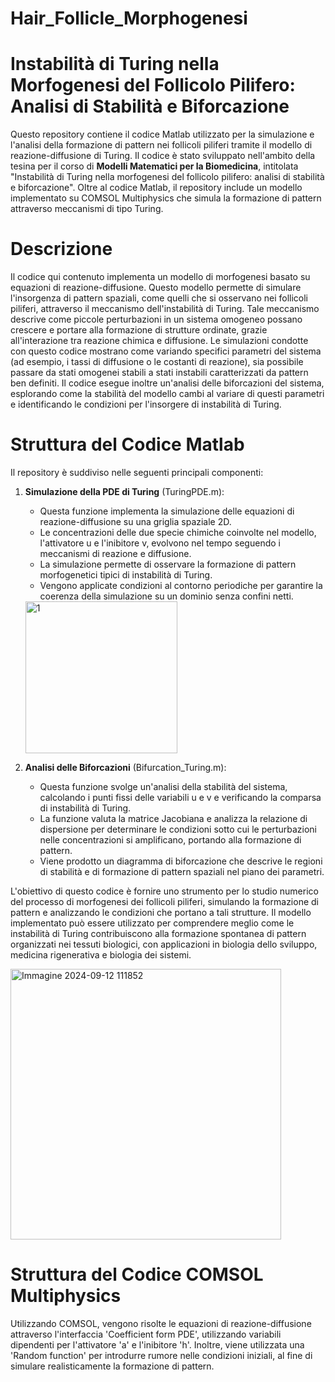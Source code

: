# Hair_Follicle_Morphogenesi
# Instabilità di Turing nella Morfogenesi del Follicolo Pilifero: Analisi di Stabilità e Biforcazione
Questo repository contiene il codice Matlab utilizzato per la simulazione e l'analisi della formazione di pattern nei follicoli piliferi tramite il modello di reazione-diffusione di Turing. Il codice è stato sviluppato nell'ambito della tesina per il corso di **Modelli Matematici per la Biomedicina**, intitolata "Instabilità di Turing nella morfogenesi del follicolo pilifero: analisi di stabilità e biforcazione".
Oltre al codice Matlab, il repository include un modello implementato su COMSOL Multiphysics che simula la formazione di pattern attraverso meccanismi di tipo Turing. 

# Descrizione
Il codice qui contenuto implementa un modello di morfogenesi basato su equazioni di reazione-diffusione. Questo modello permette di simulare l'insorgenza di pattern spaziali, come quelli che si osservano nei follicoli piliferi, attraverso il meccanismo dell'instabilità di Turing. Tale meccanismo descrive come piccole perturbazioni in un sistema omogeneo possano crescere e portare alla formazione di strutture ordinate, grazie all'interazione tra reazione chimica e diffusione.
Le simulazioni condotte con questo codice mostrano come variando specifici parametri del sistema (ad esempio, i tassi di diffusione o le costanti di reazione), sia possibile passare da stati omogenei stabili a stati instabili caratterizzati da pattern ben definiti. Il codice esegue inoltre un'analisi delle biforcazioni del sistema, esplorando come la stabilità del modello cambi al variare di questi parametri e identificando le condizioni per l'insorgere di instabilità di Turing.

# Struttura del Codice Matlab
Il repository è suddiviso nelle seguenti principali componenti:
1. **Simulazione della PDE di Turing** (TuringPDE.m):
   - Questa funzione implementa la simulazione delle equazioni di reazione-diffusione su una griglia spaziale 2D. 
   - Le concentrazioni delle due specie chimiche coinvolte nel modello, l'attivatore u e l'inibitore v, evolvono nel tempo seguendo i meccanismi di reazione e diffusione.
   - La simulazione permette di osservare la formazione di pattern morfogenetici tipici di instabilità di Turing.
   - Vengono applicate condizioni al contorno periodiche per garantire la coerenza della simulazione su un dominio senza confini netti.


   <img width="243" alt="1" src="https://github.com/user-attachments/assets/2683508b-f342-493e-93dd-d0bd0a354db8">

1. **Analisi delle Biforcazioni** (Bifurcation_Turing.m):
   - Questa funzione svolge un'analisi della stabilità del sistema, calcolando i punti fissi delle variabili u e v e verificando la comparsa di instabilità di Turing.
   - La funzione valuta la matrice Jacobiana e analizza la relazione di dispersione per determinare le condizioni sotto cui le perturbazioni nelle concentrazioni si amplificano, portando alla formazione di pattern.
   - Viene prodotto un diagramma di biforcazione che descrive le regioni di stabilità e di formazione di pattern spaziali nel piano dei parametri.

L'obiettivo di questo codice è fornire uno strumento per lo studio numerico del processo di morfogenesi dei follicoli piliferi, simulando la formazione di pattern e analizzando le condizioni che portano a tali strutture. Il modello implementato può essere utilizzato per comprendere meglio come le instabilità di Turing contribuiscono alla formazione spontanea di pattern organizzati nei tessuti biologici, con applicazioni in biologia dello sviluppo, medicina rigenerativa e biologia dei sistemi.

<img width="433" alt="Immagine 2024-09-12 111852" src="https://github.com/user-attachments/assets/2e3d5e97-d431-4bab-9b43-66c0c678cd19">

# Struttura del Codice COMSOL Multiphysics
Utilizzando COMSOL, vengono risolte le equazioni di reazione-diffusione attraverso l'interfaccia 'Coefficient form PDE', utilizzando variabili dipendenti per l'attivatore 'a' e l'inibitore 'h'. Inoltre, viene utilizzata una 'Random function' per introdurre rumore nelle condizioni iniziali, al fine di simulare realisticamente la formazione di pattern.
